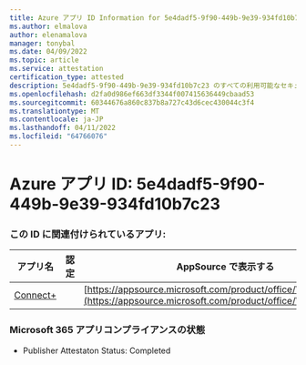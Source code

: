```yaml
---
title: Azure アプリ ID Information for 5e4dadf5-9f90-449b-9e39-934fd10b7c23
ms.author: elmalova
author: elenamalova
manager: tonybal
ms.date: 04/09/2022
ms.topic: article
ms.service: attestation
certification_type: attested
description: 5e4dadf5-9f90-449b-9e39-934fd10b7c23 のすべての利用可能なセキュリティとコンプライアンス情報。
ms.openlocfilehash: d2fa0d986ef663df3344f007415636449cbaad53
ms.sourcegitcommit: 60344676a860c837b8a727c43d6cec430044c3f4
ms.translationtype: MT
ms.contentlocale: ja-JP
ms.lasthandoff: 04/11/2022
ms.locfileid: "64766076"
---
```

# <a name="azure-app-id-5e4dadf5-9f90-449b-9e39-934fd10b7c23"></a>Azure アプリ ID: 5e4dadf5-9f90-449b-9e39-934fd10b7c23


### <a name="apps-associated-with-this-id"></a>この ID に関連付けられているアプリ:
| **アプリ名** | **認定** | **AppSource で表示する** |
|--------------|---------------|-----------------------|
| [Connect+](../forward/WA200002611.md) |  | [https://appsource.microsoft.com/product/office/WA200002611](https://appsource.microsoft.com/product/office/WA200002611) |

### <a name="microsoft-365-app-compliance-status"></a>Microsoft 365 アプリコンプライアンスの状態
- Publisher Attestaton Status: Completed
